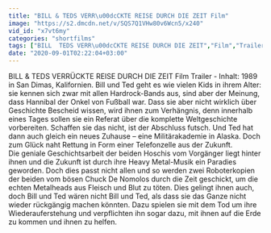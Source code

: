 ```yaml
---
title: "BILL & TEDS VERR\u00dcCKTE REISE DURCH DIE ZEIT Film"
image: "https://s2.dmcdn.net/v/SQS7Q1VHw80v6Wcn5/x240"
vid_id: "x7vt6my"
categories: "shortfilms"
tags: ["BILL  TEDS VERR\u00dcCKTE REISE DURCH DIE ZEIT","Film","Trailer"]
date: "2020-09-01T02:22:04+03:00"
---
```

BILL &amp; TEDS VERRÜCKTE REISE DURCH DIE ZEIT Film Trailer - Inhalt: 1989 in San Dimas, Kalifornien. Bill und Ted geht es wie vielen Kids in ihrem Alter: sie kennen sich zwar mit allen Hardrock-Bands aus, sind aber der Meinung, dass Hannibal der Onkel von Fußball war. Dass sie aber nicht wirklich über Geschichte Bescheid wissen, wird ihnen zum Verhängnis, denn innerhalb eines Tages sollen sie ein Referat über die komplette Weltgeschichte vorbereiten. Schaffen sie das nicht, ist der Abschluss futsch. Und Ted hat dann auch gleich ein neues Zuhause – eine Militärakademie in Alaska. Doch zum Glück naht Rettung in Form einer Telefonzelle aus der Zukunft.   <br>Die geniale Geschichtsarbeit der beiden Hoschis vom Vorgänger liegt hinter ihnen und die Zukunft ist durch ihre Heavy Metal-Musik ein Paradies geworden. Doch dies passt nicht allen und so werden zwei Roboterkopien der beiden vom bösen Chuck De Nomolos durch die Zeit geschickt, um die echten Metalheads aus Fleisch und Blut zu töten. Dies gelingt ihnen auch, doch Bill und Ted wären nicht Bill und Ted, als dass sie das Ganze nicht wieder rückgängig machen könnten. Dazu spielen sie mit dem Tod um ihre Wiederauferstehung und verpflichten ihn sogar dazu, mit ihnen auf die Erde zu kommen und ihnen zu helfen.
